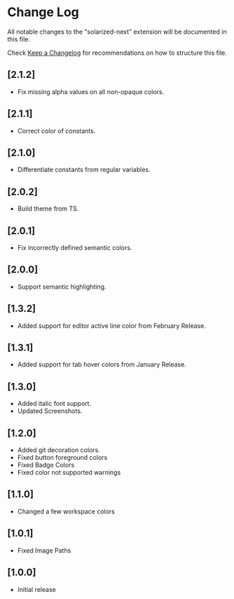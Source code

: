# Change Log

All notable changes to the "solarized-next" extension will be documented in this
file.

Check [Keep a Changelog](http://keepachangelog.com/) for recommendations on how
to structure this file.

## [2.1.2]

- Fix missing alpha values on all non-opaque colors.

## [2.1.1]

- Correct color of constants.

## [2.1.0]

- Differentiate constants from regular variables.

## [2.0.2]

- Build theme from TS.

## [2.0.1]

- Fix incorrectly defined semantic colors.

## [2.0.0]

- Support semantic highlighting.

## [1.3.2]

- Added support for editor active line color from February Release.

## [1.3.1]

- Added support for tab hover colors from January Release.

## [1.3.0]

- Added italic font support.
- Updated Screenshots.

## [1.2.0]

- Added git decoration colors.
- Fixed button foreground colors
- Fixed Badge Colors
- Fixed color not supported warnings

## [1.1.0]

- Changed a few workspace colors

## [1.0.1]

- Fixed Image Paths

## [1.0.0]

- Initial release
